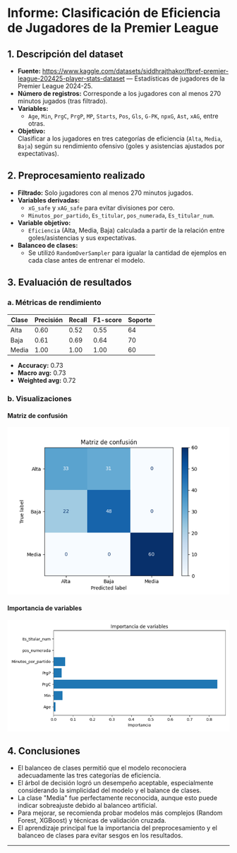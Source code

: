 # Informe: Clasificación de Eficiencia de Jugadores de la Premier League

## 1. Descripción del dataset

- **Fuente:** https://www.kaggle.com/datasets/siddhrajthakor/fbref-premier-league-202425-player-stats-dataset — Estadísticas de jugadores de la Premier League 2024-25.
- **Número de registros:** Corresponde a los jugadores con al menos 270 minutos jugados (tras filtrado).
- **Variables:**  
  - `Age`, `Min`, `PrgC`, `PrgP`, `MP`, `Starts`, `Pos`, `Gls`, `G-PK`, `npxG`, `Ast`, `xAG`, entre otras.
- **Objetivo:**  
  Clasificar a los jugadores en tres categorías de eficiencia (`Alta`, `Media`, `Baja`) según su rendimiento ofensivo (goles y asistencias ajustados por expectativas).

## 2. Preprocesamiento realizado

- **Filtrado:** Solo jugadores con al menos 270 minutos jugados.
- **Variables derivadas:**  
  - `xG_safe` y `xAG_safe` para evitar divisiones por cero.
  - `Minutos_por_partido`, `Es_titular`, `pos_numerada`, `Es_titular_num`.
- **Variable objetivo:**  
  - `Eficiencia` (Alta, Media, Baja) calculada a partir de la relación entre goles/asistencias y sus expectativas.
- **Balanceo de clases:**  
  - Se utilizó `RandomOverSampler` para igualar la cantidad de ejemplos en cada clase antes de entrenar el modelo.

## 3. Evaluación de resultados

### a. Métricas de rendimiento

| Clase | Precisión | Recall | F1-score | Soporte |
|-------|-----------|--------|----------|---------|
| Alta  |   0.60    |  0.52  |   0.55   |   64    |
| Baja  |   0.61    |  0.69  |   0.64   |   70    |
| Media |   1.00    |  1.00  |   1.00   |   60    |

- **Accuracy:** 0.73
- **Macro avg:** 0.73
- **Weighted avg:** 0.72

### b. Visualizaciones

#### Matriz de confusión

![Matriz de confusión](matriz_confusion.png)

#### Importancia de variables

![Importancia de variables](Variables.png)

## 4. Conclusiones

- El balanceo de clases permitió que el modelo reconociera adecuadamente las tres categorías de eficiencia.
- El árbol de decisión logró un desempeño aceptable, especialmente considerando la simplicidad del modelo y el balance de clases.
- La clase "Media" fue perfectamente reconocida, aunque esto puede indicar sobreajuste debido al balanceo artificial.
- Para mejorar, se recomienda probar modelos más complejos (Random Forest, XGBoost) y técnicas de validación cruzada.
- El aprendizaje principal fue la importancia del preprocesamiento y el balanceo de clases para evitar sesgos en los resultados.

---

> 